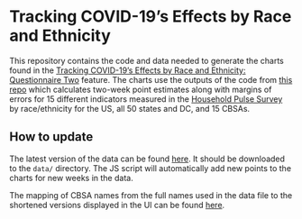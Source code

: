 # Tracking COVID-19’s Effects by Race and Ethnicity

This repository contains the code and data needed to generate the charts found in the [Tracking COVID-19’s Effects by Race and Ethnicity: Questionnaire Two](https://www.urban.org/features/tracking-covid-19s-effects-race-and-ethnicity-questionnaire-two) feature. The charts use the outputs of the code from [this repo](https://github.com/UrbanInstitute/pulse_survey_race_dashboard) which calculates two-week point estimates along with margins of errors for 15 different indicators measured in the [Household Pulse Survey](https://www.census.gov/householdpulsedata) by race/ethnicity for the US, all 50 states and DC, and 15 CBSAs.

## How to update
The latest version of the data can be found [here](https://ui-census-pulse-survey.s3.amazonaws.com/phase2_all_to_current_week.csv). It should be downloaded to the `data/` directory. The JS script will automatically add new points to the charts for new weeks in the data.

The mapping of CBSA names from the full names used in the data file to the shortened versions displayed in the UI can be found [here](https://ui-census-pulse-survey.s3.amazonaws.com/msa_translation_list.csv).
